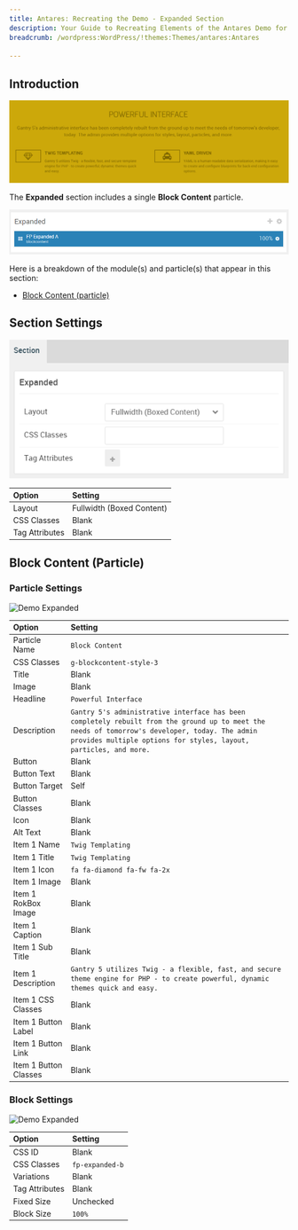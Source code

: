 ```yaml
---
title: Antares: Recreating the Demo - Expanded Section
description: Your Guide to Recreating Elements of the Antares Demo for WordPress
breadcrumb: /wordpress:WordPress/!themes:Themes/antares:Antares

---
```


## Introduction

![](assets/demo_8.png)

The **Expanded** section includes a single **Block Content** particle.

![](assets/home_expanded.png)

Here is a breakdown of the module(s) and particle(s) that appear in this section:

* [Block Content (particle)](#block-content-(particle))

## Section Settings

![](assets/demo_expanded_settings.png)

| Option           | Setting                   |
| :--------------- | :----------               |
| Layout           | Fullwidth (Boxed Content) |
| CSS Classes      | Blank                     |
| Tag Attributes   | Blank                     |

## Block Content (Particle)

### Particle Settings

![Demo Expanded](demo_expanded_1.png)

| Option                | Setting                                                                                                                                                                                                             |
| :-----                | :-----                                                                                                                                                                                                              |
| Particle Name         | `Block Content`                                                                                                                                                                                                     |
| CSS Classes           | `g-blockcontent-style-3`                                                                                                                                                                                            |
| Title                 | Blank                                                                                                                                                                                                               |
| Image                 | Blank                                                                                                                                                                                                               |
| Headline              | `Powerful Interface`                                                                                                                                                                                                |
| Description           | `Gantry 5's administrative interface has been completely rebuilt from the ground up to meet the needs of tomorrow's developer, today. The admin provides multiple options for styles, layout, particles, and more.` |
| Button                | Blank                                                                                                                                                                                                               |
| Button Text           | Blank                                                                                                                                                                                                               |
| Button Target         | Self                                                                                                                                                                                                                |
| Button Classes        | Blank                                                                                                                                                                                                               |
| Icon                  | Blank                                                                                                                                                                                                               |
| Alt Text              | Blank                                                                                                                                                                                                               |
| Item 1 Name           | `Twig Templating`                                                                                                                                                                                                   |
| Item 1 Title          | `Twig Templating`                                                                                                                                                                                                   |
| Item 1 Icon           | `fa fa-diamond fa-fw fa-2x`                                                                                                                                                                                         |
| Item 1 Image          | Blank                                                                                                                                                                                                               |
| Item 1 RokBox Image   | Blank                                                                                                                                                                                                               |
| Item 1 Caption        | Blank                                                                                                                                                                                                               |
| Item 1 Sub Title      | Blank                                                                                                                                                                                                               |
| Item 1 Description    | `Gantry 5 utilizes Twig - a flexible, fast, and secure theme engine for PHP - to create powerful, dynamic themes quick and easy.`                                                                                |
| Item 1 CSS Classes    | Blank                                                                                                                                                                                                               |
| Item 1 Button Label   | Blank                                                                                                                                                                                                               |
| Item 1 Button Link    | Blank                                                                                                                                                                                                               |
| Item 1 Button Classes | Blank                                                                                                                                                                                                               |

### Block Settings

![Demo Expanded](demo_expanded_2.png)

| Option         | Setting         |
| :-----         | :-----          |
| CSS ID         | Blank           |
| CSS Classes    | `fp-expanded-b` |
| Variations     | Blank           |
| Tag Attributes | Blank           |
| Fixed Size     | Unchecked       |
| Block Size     | `100%`          |